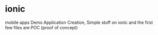# ionic
mobile apps
Demo Application Creation, Simple stuff on ionic and the first few files are POC (proof of concept)

